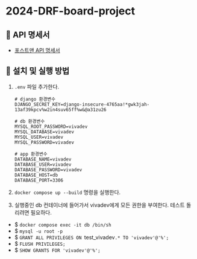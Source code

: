 # 2024-DRF-board-project

## 🌈 API 명세서
- [포스트맨 API 명세서](https://documenter.getpostman.com/view/18212819/2sA3XWbHvJ)

## 🌈 설치 및 실행 방법
1. `.env` 파일 추가한다.
    ```shell
    # django 환경변수
    DJANGO_SECRET_KEY=django-insecure-4765aa!*gwk3jah-13af39kpcv%w2in4suv65ff%w&@a31zu26

    # db 환경변수
    MYSQL_ROOT_PASSWORD=vivadev
    MYSQL_DATABASE=vivadev
    MYSQL_USER=vivadev
    MYSQL_PASSWORD=vivadev

    # app 환경변수
    DATABASE_NAME=vivadev
    DATABASE_USER=vivadev
    DATABASE_PASSWORD=vivadev
    DATABASE_HOST=db
    DATABASE_PORT=3306
    ```


2. `docker compose up --build` 명령을 실행한다.

3. 실행중인 db 컨테이너에 들어가서 vivadev에게 모든 권한을 부여한다. 테스트 돌리려면 필요하다.

- $ `docker compose exec -it db /bin/sh`
- $ `mysql -u root -p`
- $ `GRANT ALL PRIVILEGES ON `test_vivadev`.* TO 'vivadev'@'%';`
- $ `FLUSH PRIVILEGES;`
- $ `SHOW GRANTS FOR 'vivadev'@'%';`
